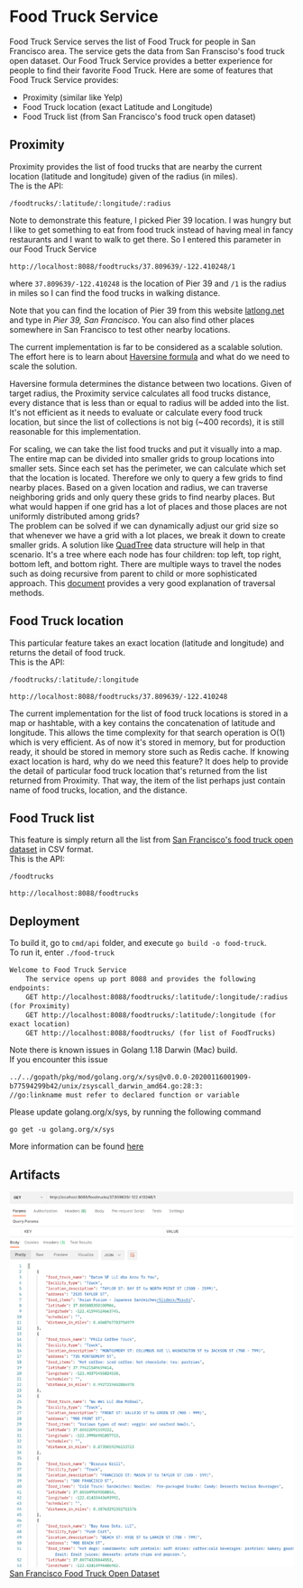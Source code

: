 # Food Truck Service

Food Truck Service serves the list of Food Truck for people in San Francisco area.  The service gets the data from San Fransciso's food truck open dataset.  Our Food Truck Service provides a better experience for people to find their favorite Food Truck.  Here are some of features that Food Truck Service provides:

* Proximity (similar like Yelp)
* Food Truck location (exact Latitude and Longitude)
* Food Truck list (from San Francisco's food truck open dataset)

## Proximity

Proximity provides the list of food trucks that are nearby the current location (latitude and longitude) given of the radius (in miles).  
The is the API:

``` text
/foodtrucks/:latitude/:longitude/:radius
```

Note to demonstrate this feature, I picked Pier 39 location.  I was hungry but I like to get something to eat from food truck instead of having meal in fancy restaurants and I want to walk to get there.  So I entered this parameter in our Food Truck Service

``` text
http://localhost:8088/foodtrucks/37.809639/-122.410248/1
```

where `37.809639/-122.410248` is the location of Pier 39 and `/1` is the radius in miles so I can find the food trucks in walking distance.  

Note that you can find the location of Pier 39 from this website [latlong.net](https://latlong.net) and type in *Pier 39, San Francisco*.  You can also find other places somewhere in San Francisco to test other nearby locations.

The current implementation is far to be considered as a scalable solution.  The effort here is to learn about [Haversine formula](https://en.wikipedia.org/wiki/Haversine_formula) and what do we need to scale the solution.

Haversine formula determines the distance between two locations.  Given of target radius, the Proximity service calculates all food trucks distance, every distance that is less than or equal to radius will be added into the list.  
It's not efficient as it needs to evaluate or calculate every food truck location, but since the list of collections is not big (~400 records), it is still reasonable for this implementation.  

For scaling, we can take the list food trucks and put it visually into a map.  The entire map can be divided into smaller grids to group locations into smaller sets.  Since each set has the perimeter, we can calculate which set that the location is located.  Therefore we only to query a few grids to find nearby places.  Based on a given location and radius, we can traverse neighboring grids and only query these grids to find nearby places.  But what would happen if one grid has a lot of places and those places are not uniformly distributed among grids?  
The problem can be solved if we can dynamically adjust our grid size so that whenever we have a grid with a lot places, we break it down to create smaller grids.
A solution like [QuadTree](https://en.wikipedia.org/wiki/Quadtree) data structure will help in that scenario. It's a tree where each node has four children: top left, top right, bottom left, and bottom right.
There are multiple ways to travel the nodes such as doing recursive from parent to child or more sophisticated approach.  This [document](https://www.merl.com/publications/docs/TR2002-41.pdf) provides a very good explanation of traversal methods.

## Food Truck location

This particular feature takes an exact location (latitude and longitude) and returns the detail of food truck.  
This is the API:

``` text
/foodtrucks/:latitude/:longitude
```

``` text
http://localhost:8088/foodtrucks/37.809639/-122.410248
```

The current implementation for the list of food truck locations is stored in a map or hashtable, with a key contains the concatenation of latitude and longitude.  This allows the time complexity for that search operation is O(1) which is very efficient.  As of now it's stored in memory, but for production ready, it should be stored in memory store such as Redis cache.  If knowing exact location is hard, why do we need this feature?  It does help to provide the detail of particular food truck location that's returned from the list returned from Proximity.  That way, the item of the list perhaps just contain name of food trucks, location, and the distance.

## Food Truck list

This feature is simply return all the list from [San Francisco's food truck open dataset](https://data.sfgov.org/api/views/rqzj-sfat/rows.csv) in CSV format.  
This is the API:

``` text
/foodtrucks
```

``` text
http://localhost:8088/foodtrucks
```

## Deployment

To build it, go to `cmd/api` folder, and execute `go build -o food-truck`.  
To run it, enter `./food-truck`

``` text
Welcome to Food Truck Service
    The service opens up port 8088 and provides the following endpoints:
    GET http://localhost:8088/foodtrucks/:latitude/:longitude/:radius (for Proximity)
    GET http://localhost:8088/foodtrucks/:latitude/:longitude (for exact location)
    GET http://localhost:8088/foodtrucks/ (for list of FoodTrucks)
```

Note there is known issues in Golang 1.18 Darwin (Mac) build.  
If you encounter this issue

``` text
../../gopath/pkg/mod/golang.org/x/sys@v0.0.0-20200116001909-b77594299b42/unix/zsyscall_darwin_amd64.go:28:3: 
//go:linkname must refer to declared function or variable
```

Please update golang.org/x/sys, by running the following command

``` text
go get -u golang.org/x/sys
```

More information can be found [here](https://stackoverflow.com/questions/71507321/go-1-18-build-error-on-mac-unix-syscall-darwin-1-13-go253-golinkname-mus)

## Artifacts

![image](artifacts/Screen_Shot_Proximity.png)  
[San Francisco Food Truck Open Dataset](artifacts/Mobile_Food_Facility_Permit.csv)
